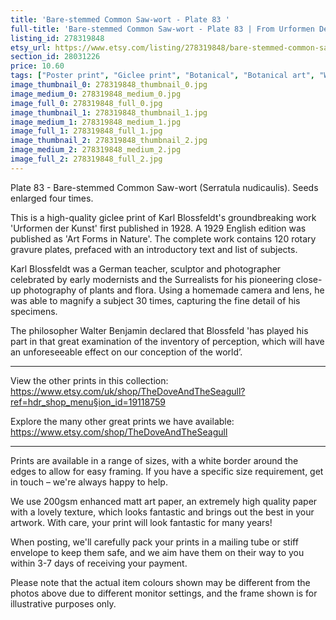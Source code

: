 ```yaml
---
title: 'Bare-stemmed Common Saw-wort - Plate 83 '
full-title: 'Bare-stemmed Common Saw-wort - Plate 83 | From Urformen Der Kunst by Karl Blossfeldt | Vintage botanical photographic print'
listing_id: 278319848
etsy_url: https://www.etsy.com/listing/278319848/bare-stemmed-common-saw-wort-plate-83?utm_source=site&utm_medium=api&utm_campaign=api
section_id: 28031226
price: 10.60
tags: ["Poster print", "Giclee print", "Botanical", "Botanical art", "Wall art", "Botanical poster", "Photograph", "Vintage", "Black and white", "Sepia", "Minimal", "Plant", "Urformen der Kunst"]
image_thumbnail_0: 278319848_thumbnail_0.jpg
image_medium_0: 278319848_medium_0.jpg
image_full_0: 278319848_full_0.jpg
image_thumbnail_1: 278319848_thumbnail_1.jpg
image_medium_1: 278319848_medium_1.jpg
image_full_1: 278319848_full_1.jpg
image_thumbnail_2: 278319848_thumbnail_2.jpg
image_medium_2: 278319848_medium_2.jpg
image_full_2: 278319848_full_2.jpg
---
```

Plate 83 - Bare-stemmed Common Saw-wort (Serratula nudicaulis). Seeds enlarged four times.

This is a high-quality giclee print of Karl Blossfeldt&#39;s groundbreaking work &#39;Urformen der Kunst&#39; first published in 1928. A 1929 English edition was published as &#39;Art Forms in Nature&#39;. The complete work contains 120 rotary gravure plates, prefaced with an introductory text and list of subjects.

Karl Blossfeldt was a German teacher, sculptor and photographer celebrated by early modernists and the Surrealists for his pioneering close-up photography of plants and flora. Using a homemade camera and lens, he was able to magnify a subject 30 times, capturing the fine detail of his specimens.

The philosopher Walter Benjamin declared that Blossfeld &#39;has played his part in that great examination of the inventory of perception, which will have an unforeseeable effect on our conception of the world’. 

---

View the other prints in this collection: https://www.etsy.com/uk/shop/TheDoveAndTheSeagull?ref=hdr_shop_menu§ion_id=19118759

Explore the many other great prints we have available: https://www.etsy.com/shop/TheDoveAndTheSeagull

---

Prints are available in a range of sizes, with a white border around the edges to allow for easy framing. If you have a specific size requirement, get in touch – we&#39;re always happy to help.

We use 200gsm enhanced matt art paper, an extremely high quality paper with a lovely texture, which looks fantastic and brings out the best in your artwork. With care, your print will look fantastic for many years!

When posting, we&#39;ll carefully pack your prints in a mailing tube or stiff envelope to keep them safe, and we aim have them on their way to you within 3-7 days of receiving your payment.

Please note that the actual item colours shown may be different from the photos above due to different monitor settings, and the frame shown is for illustrative purposes only.
